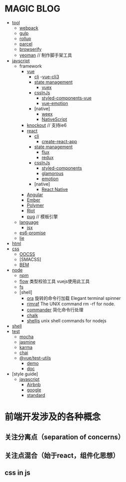 # MAGIC BLOG

* [tool](www.baidu.com)
    - [webpack](https://www.webpackjs.com/)
    - [gulp](https://www.gulpjs.com.cn/)
    - [rollup]( https://www.rollupjs.com/guide/zh#introduction)
    - [parcel](http://www.css88.com/doc/parcel/getting_started.html)
    - [browserify](http://browserify.org/)
    - [yeoman](http://yeoman.io/) // 制作脚手架工具
* [javscript](https://developer.mozilla.org/zh-CN/docs/Web/JavaScript)
    - framework
        - [vue](https://cn.vuejs.org/)
            - [cli](https://cli.vuejs.org/)
                -[vue-cli3](https://cli.vuejs.org/)
            - [state management]()
                - [vuex](https://vuex.vuejs.org/)
            - [cssInJs]()
                - [styled-components-vue](https://github.com/styled-components/styled-components)
                - [vue-emotion](https://github.com/egoist/vue-emotion)
            - [native]
                - [weex](https://weex.apache.org/)
                - [NativeScript](https://www.nativescript.org/)
        - [knockout](https://knockoutjs.com/) // 支持ie6
        - [react](https://reactjs.org/)
            - [cli]()
                - [create-react-app](https://github.com/facebook/create-react-app)
            - [state management]()
                - [flux](https://facebook.github.io/flux/docs/overview.html)
                - [redux](http://www.redux.org.cn/)
            - [cssInJs]()
                - [styled-components](https://github.com/styled-components/styled-components)
                - [glamorous](https://github.com/paypal/glamorous)
                - [emotion](https://github.com/emotion-js/emotion)
            - [native]
                - [React Native](https://facebook.github.io/react-native/)
        - [Angular](https://angularjs.org/)
        - [Ember](https://www.emberjs.com/)
        - [Polymer](https://polymer-zh.cn/)
        - [Riot](https://riot.js.org/)
        - [pug](https://pug.bootcss.com/api/getting-started.html) // 模板引擎
    - [language]()
        - [jsx](https://facebook.github.io/jsx/)
    - [es6-promise](https://github.com/stefanpenner/es6-promise)
    - [lie](https://github.com/calvinmetcalf/lie)
* [html](www.baidu.com)
* [css](www.baidu.com)
    - [OOCSS]()
    - [SMACSS]
    - [BEM]()
* [node](http://nodejs.cn/)
    - [npm](https://www.npmjs.com/)
    - [flow](https://www.npmjs.com/package/flow) 类型校验工具 vuejs使用此工具
    - [fs](http://nodejs.cn/api/fs.html)
    - [shell]
        - [ora](https://www.npmjs.com/package/ora) 旋转的命令行加载 Elegant terminal spinner
        - [rimraf](https://www.npmjs.com/package/rimraf) The UNIX command rm -rf for node.
        - [commander](https://www.npmjs.com/package/commander) 简化命令行处理
        - [chalk](https://github.com/chalk/chalk)
        - [shelljs](https://www.npmjs.com/package/shelljs) unix shell commands for nodejs
* [shell](www.baidu.com)
* [test]()
    - [mocha](https://mochajs.org/)
    - [jasmine](https://jasmine.github.io/index.html)
    - [karma](http://karma-runner.github.io/)
    - [chai](http://www.chaijs.com/)
    - [@vue/test-utils](https://www.npmjs.com/package/@vue/test-utils)
        - [demo](https://github.com/vuejs/vue-test-utils-mocha-webpack-example)
        - [doc](https://vue-test-utils.vuejs.org/zh/guides/#%E8%B5%B7%E6%AD%A5)
* [style guide]
    - [javascript]()
        - [Airbnb](https://github.com/airbnb/javascript)
        - [google](https://google.github.io/styleguide/jsguide.html)
        - [standard](https://github.com/standard/standard)
        


# 前端开发涉及的各种概念

## 关注分离点（separation of concerns）

## 关注点混合（始于react，组件化思想）

## css in js

## 


